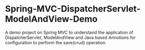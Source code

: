 # Spring-MVC-DispatcherServlet-ModelAndView-Demo
A demo project on Spring MVC to understand the application of DispatcherServlet, ModelAndView and Java based Annotions for configuration to perform the save(crud) operation 
